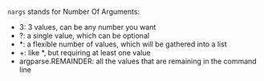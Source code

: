 `nargs` stands for Number Of Arguments: 

- 3: 3 values, can be any number you want
- ?: a single value, which can be optional
- *: a flexible number of values, which will be gathered into a list
- +: like *, but requiring at least one value
- argparse.REMAINDER: all the values that are remaining in the command line